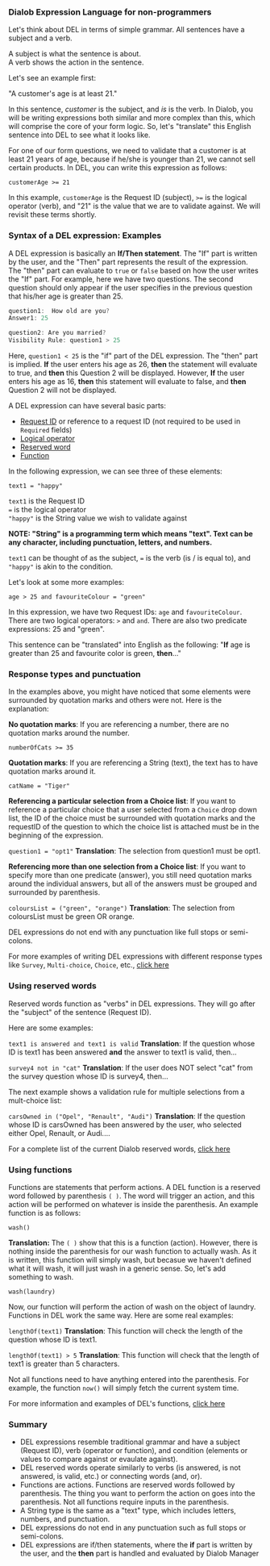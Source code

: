 ### Dialob Expression Language for non-programmers

Let's think about DEL in terms of simple grammar. All sentences have a subject and a verb.

A subject is what the sentence is about.  
A verb shows the action in the sentence. 

Let's see an example first:

"A customer's age is at least 21."

In this sentence, _customer_ is the subject, and _is_ is the verb. In Dialob, you will be writing expressions both similar and more complex than this, which will comprise the core of your form logic.  So, let's "translate" this English sentence into DEL to see what it looks like. 

For one of our form questions, we need to validate that a customer is at least 21 years of age, because if he/she is younger than 21, we cannot sell certain products. In DEL, you can write this expression as follows:

`customerAge >= 21`

In this example, `customerAge` is the Request ID (subject), `>=` is the logical operator (verb), and "21" is the value that we are to validate against.  We will revisit these terms shortly.

### Syntax of a DEL expression: Examples

A DEL expression is basically an **If/Then statement**.  The "If" part is written by the user, and the "Then" part represents the result of the expression. The "then" part can evaluate to `true` or `false` based on how the user writes the "If" part.  For example, here we have two questions. The second question should only appear if the user specifies in the previous question that his/her age is greater than 25. 

```javascript
question1:  How old are you?
Answer1: 25

question2: Are you married?
Visibility Rule: question1 > 25 
```

Here, `question1 < 25` is the "if" part of the DEL expression. The "then" part is implied.  **If** the user enters his age as 26, **then** the statement will evaluate to true, and **then** this Question 2 will be displayed. However, **If** the user enters his age as 16, **then** this statement will evaluate to false, and **then** Question 2 will not be displayed.


A DEL expression can have several basic parts:

* [Request ID](https://docs.dialob.io/dialob-expressions/#what-is-request-id) or reference to a request ID (not required to be used in `Required` fields)
* [Logical operator](https://docs.dialob.io/dialob-expressions/basic-del-operators/)
* [Reserved word](https://docs.dialob.io/dialob-expressions/del-functions-reserved-words/)
* [Function](https://docs.dialob.io/dialob-expressions/del-functions-reserved-words/)

In the following expression, we can see three of these elements:

`text1 = "happy"`  

`text1` is the Request ID  
`=` is the logical operator  
`"happy"` is the String value we wish to validate against  

**NOTE: "String" is a programming term which means "text". Text can be any character, including punctuation, letters, and numbers.**

`text1` can be thought of as the subject, `=` is the verb (is / is equal to), and `"happy"` is akin to the condition.

Let's look at some more examples:

`age > 25 and favouriteColour = "green"`  

In this expression, we have two Request IDs: `age` and `favouriteColour`. There are two logical operators: `>` and `and`.  There are also two predicate expressions: 25 and "green".

This sentence can be "translated" into English as the following: "**If** age is greater than 25 and favourite color is green, **then**..."  

### Response types and punctuation

In the examples above, you might have noticed that some elements were surrounded by quotation marks and others were not.  Here is the explanation:

**No quotation marks**: If you are referencing a number, there are no quotation marks around the number.

`numberOfCats >= 35`  

**Quotation marks**: If you are referencing a String (text), the text has to have quotation marks around it.

`catName = "Tiger"`

**Referencing a particular selection from a Choice list**: If you want to reference a particular choice that a user selected from a `Choice` drop down list, the ID of the choice must be surrounded with quotation marks and the requestID of the question to which the choice list is attached must be in the beginning of the expression.

`question1 = "opt1"` **Translation**: The selection from question1 must be opt1.

**Referencing more than one selection from a Choice list**: If you want to specify more than one predicate (answer), you still need quotation marks around the individual answers, but all of the answers must be grouped and surrounded by parenthesis.  

`coloursList = ("green", "orange")` **Translation**: The selection from coloursList must be green OR orange.  

DEL expressions do not end with any punctuation like full stops or semi-colons.

For more examples of writing DEL expressions with different response types like `Survey`, `Multi-choice`, `Choice`, etc., [click here](https://docs.dialob.io/dialob-response-types/working-with-types/)

### Using reserved words

Reserved words function as "verbs" in DEL expressions. They will go after the "subject" of the sentence (Request ID).  

Here are some examples:

`text1 is answered and text1 is valid` **Translation**: If the question whose ID is text1 has been answered **and** the answer to text1 is valid, then...  

`survey4 not in "cat"` **Translation**: If the user does NOT select "cat" from the survey question whose ID is survey4, then...

The next example shows a validation rule for multiple selections from a mult-choice list:

`carsOwned in ("Opel", "Renault", "Audi")` **Translation**: If the question whose ID is carsOwned has been answered by the user, who selected either Opel, Renault, or Audi....  

For a complete list of the current Dialob reserved words, [click here](https://docs.dialob.io/dialob-expressions/del-functions-reserved-words/#reserved-words)

### Using functions

Functions are statements that perform actions. A DEL function is a reserved word followed by parenthesis `( )`.  The word will trigger an action, and this action will be performed on whatever is inside the parenthesis. An example function is as follows:

`wash()`  

**Translation:** The `( )` show that this is a function (action). However, there is nothing inside the parenthesis for our wash function to actually wash. As it is written, this function will simply wash, but becasue we haven't defined what it will wash, it will just wash in a generic sense.  So, let's add something to wash.

`wash(laundry)`  

Now, our function will perform the action of wash on the object of laundry.  Functions in DEL work the same way. Here are some real examples:

`lengthOf(text1)`  **Translation**: This function will check the length of the question whose ID is text1.  

`lengthOf(text1) > 5` **Translation**: This function will check that the length of text1 is greater than 5 characters.

Not all functions need to have anything entered into the parenthesis. For example, the function `now()` will simply fetch the current system time.  

For more information and examples of DEL's functions, [click here](https://docs.dialob.io/dialob-expressions/del-functions-reserved-words/#existing-functions)

### Summary

* DEL expressions resemble traditional grammar and have a subject (Request ID), verb (operator or function), and condition (elements or values to compare against or evaulate against).
* DEL reserved words operate similarly to verbs (is answered, is not answered, is valid, etc.) or connecting words (and, or).
* Functions are actions. Functions are reserved words followed by parenthesis. The thing you want to perform the action on goes into the parenthesis. Not all functions require inputs in the parenthesis. 
* A String type is the same as a "text" type, which includes letters, numbers, and punctuation.
* DEL expressions do not end in any punctuation such as full stops or semi-colons.
* DEL expressions are if/then statements, where the **if** part is written by the user, and the **then** part is handled and evaluated by Dialob Manager

